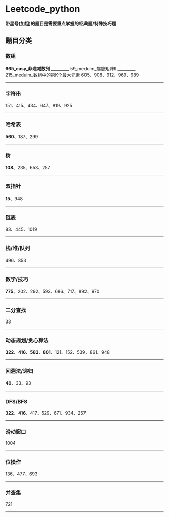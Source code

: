 # Leetcode_python

**带星号(加粗)的题目是需要重点掌握的经典题/特殊技巧题**

## 题目分类

### 数组    

**665_easy_非递减数列** _________ 59_meduim_螺旋矩阵II _________ 215_meduim_数组中的第K个最大元素 
605、908、912、969、989

***

### 字符串  

151、415、434、647、819、925

***

### 哈希表  

**560**、187、299

***

### 树  

**108**、235、653、257

*** 

### 双指针  

**15**、948

***

### 链表  

83、445、1019

***

### 栈/堆/队列  

496、853

***

### 数学/技巧  

**775**、202、292、593、686、717、892、970

***

### 二分查找  

33

***

### 动态规划/贪心算法    

**322**、**416**、**583**、**801**、121、152、539、861、948

*** 

### 回溯法/递归  

**40**、33、93

***

### DFS/BFS  

**322**、**416**、417、529、671、934、257

***

### 滑动窗口

1004

***

### 位操作

136、477、693

***

### 并查集

721

***

